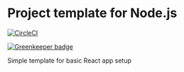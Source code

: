 # Project template for Node.js

[![CircleCI](https://circleci.com/gh/lauravuo/react-project-template.svg?style=svg)](https://circleci.com/gh/lauravuo/react-project-template)

[![Greenkeeper badge](https://badges.greenkeeper.io/lauravuo/react-project-template.svg)](https://greenkeeper.io/)

Simple template for basic React app setup
